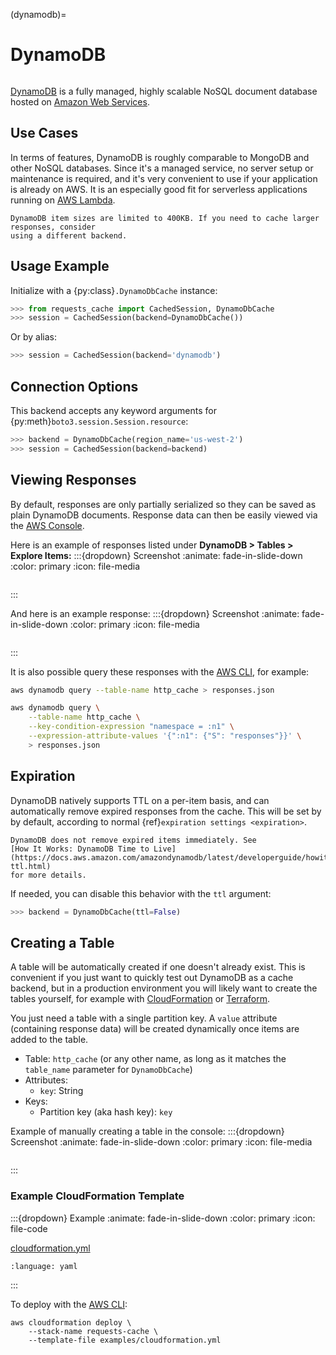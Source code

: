 (dynamodb)=
# DynamoDB
```{image} ../../_static/dynamodb.png
```

[DynamoDB](https://aws.amazon.com/dynamodb) is a fully managed, highly scalable NoSQL document
database hosted on [Amazon Web Services](https://aws.amazon.com).

## Use Cases
In terms of features, DynamoDB is roughly comparable to MongoDB and other NoSQL databases. Since
it's a managed service, no server setup or maintenance is required, and it's very convenient to use
if your application is already on AWS. It is an especially good fit for serverless applications
running on [AWS Lambda](https://aws.amazon.com/lambda).

```{warning}
DynamoDB item sizes are limited to 400KB. If you need to cache larger responses, consider
using a different backend.
```

## Usage Example
Initialize with a {py:class}`.DynamoDbCache` instance:
```python
>>> from requests_cache import CachedSession, DynamoDbCache
>>> session = CachedSession(backend=DynamoDbCache())
```

Or by alias:
```python
>>> session = CachedSession(backend='dynamodb')
```

## Connection Options
This backend accepts any keyword arguments for {py:meth}`boto3.session.Session.resource`:
```python
>>> backend = DynamoDbCache(region_name='us-west-2')
>>> session = CachedSession(backend=backend)
```

## Viewing Responses
By default, responses are only partially serialized so they can be saved as plain DynamoDB
documents. Response data can then be easily viewed via the
[AWS Console](https://aws.amazon.com/console/).

Here is an example of responses listed under **DynamoDB > Tables > Explore Items:**
:::{dropdown} Screenshot
:animate: fade-in-slide-down
:color: primary
:icon: file-media

```{image} ../../_static/dynamodb_items.png
```
:::

And here is an example response:
:::{dropdown} Screenshot
:animate: fade-in-slide-down
:color: primary
:icon: file-media

```{image} ../../_static/dynamodb_response.png
```
:::

It is also possible query these responses with the [AWS CLI](https://aws.amazon.com/cli), for
example:
```bash
aws dynamodb query --table-name http_cache > responses.json
```

```bash
aws dynamodb query \
    --table-name http_cache \
    --key-condition-expression "namespace = :n1" \
    --expression-attribute-values '{":n1": {"S": "responses"}}' \
    > responses.json
```

## Expiration
DynamoDB natively supports TTL on a per-item basis, and can automatically remove expired responses from
the cache. This will be set by by default, according to normal {ref}`expiration settings <expiration>`.

```{warning}
DynamoDB does not remove expired items immediately. See
[How It Works: DynamoDB Time to Live](https://docs.aws.amazon.com/amazondynamodb/latest/developerguide/howitworks-ttl.html)
for more details.
```

If needed, you can disable this behavior with the `ttl` argument:
```python
>>> backend = DynamoDbCache(ttl=False)
```

## Creating a Table
A table will be automatically created if one doesn't already exist. This is convenient if you just
want to quickly test out DynamoDB as a cache backend, but in a production environment you will
likely want to create the tables yourself, for example with
[CloudFormation](https://aws.amazon.com/cloudformation/) or [Terraform](https://www.terraform.io/).

You just need a table with a single partition key. A `value` attribute (containing response data)
will be created dynamically once items are added to the table.
- Table: `http_cache` (or any other name, as long as it matches the `table_name` parameter for `DynamoDbCache`)
- Attributes:
  - `key`: String
- Keys:
  - Partition key (aka hash key): `key`

Example of manually creating a table in the console:
:::{dropdown} Screenshot
:animate: fade-in-slide-down
:color: primary
:icon: file-media

```{image} ../../_static/dynamodb_create_table.png
```
:::

### Example CloudFormation Template
:::{dropdown} Example
:animate: fade-in-slide-down
:color: primary
:icon: file-code

[cloudformation.yml](https://github.com/requests-cache/requests-cache/blob/main/examples/cloudformation.yml)
```{literalinclude} ../../../examples/cloudformation.yml
:language: yaml
```
:::

To deploy with the [AWS CLI](https://aws.amazon.com/cli):
```
aws cloudformation deploy \
    --stack-name requests-cache \
    --template-file examples/cloudformation.yml
```
